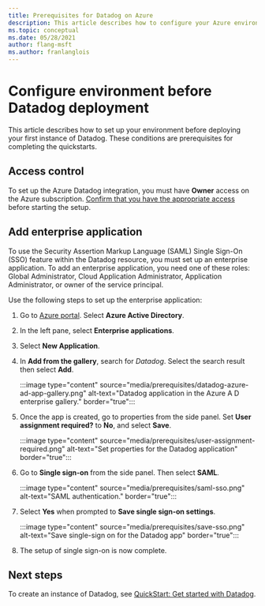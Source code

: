 ```yaml
---
title: Prerequisites for Datadog on Azure
description: This article describes how to configure your Azure environment to create an instance of Datadog.
ms.topic: conceptual
ms.date: 05/28/2021
author: flang-msft
ms.author: franlanglois
---
```


# Configure environment before Datadog deployment

This article describes how to set up your environment before deploying your first instance of Datadog. These conditions are prerequisites for completing the quickstarts.

## Access control

To set up the Azure Datadog integration, you must have **Owner** access on the Azure subscription. [Confirm that you have the appropriate access](../../role-based-access-control/check-access.md) before starting the setup.

## Add enterprise application
 
To use the Security Assertion Markup Language (SAML) Single Sign-On (SSO) feature within the Datadog resource, you must set up an enterprise application. To add an enterprise application, you need one of these roles: Global Administrator, Cloud Application Administrator, Application Administrator, or owner of the service principal.

Use the following steps to set up the enterprise application:

1. Go to [Azure portal](https://portal.azure.com). Select **Azure Active Directory**.
1. In the left pane, select **Enterprise applications**.
1. Select **New Application**.
1. In **Add from the gallery**, search for *Datadog*. Select the search result then select **Add**.

   :::image type="content" source="media/prerequisites/datadog-azure-ad-app-gallery.png" alt-text="Datadog application in the Azure A D enterprise gallery." border="true":::

1. Once the app is created, go to properties from the side panel. Set **User assignment required?** to **No**, and select **Save**.

   :::image type="content" source="media/prerequisites/user-assignment-required.png" alt-text="Set properties for the Datadog application" border="true":::

1. Go to **Single sign-on** from the side panel. Then select **SAML**.

   :::image type="content" source="media/prerequisites/saml-sso.png" alt-text="SAML authentication." border="true":::

1. Select **Yes** when prompted to **Save single sign-on settings**.

   :::image type="content" source="media/prerequisites/save-sso.png" alt-text="Save single-sign on for the Datadog app" border="true":::

1. The setup of single sign-on is now complete.

## Next steps

To create an instance of Datadog, see [QuickStart: Get started with Datadog](create.md).
